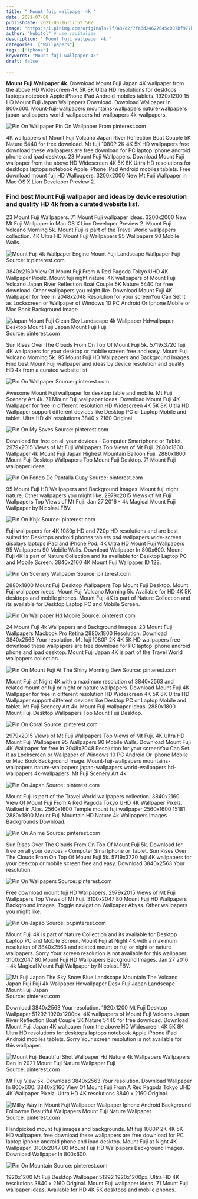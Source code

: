 ```yaml
---
title: " Mount fuji wallpaper 4k "
date: 2021-07-08
publishDate: 2021-06-16T17:52:58Z
image: "https://i.pinimg.com/originals/7f/a3/d2/7fa3d24627645c007bf977b6b95f4fb9.jpg"
author: "Nubitol" # use capitalize
description: " Mount fuji wallpaper 4k "
categories: ["Wallpapers"]
tags: ["iphone"]
keywords: "Mount fuji wallpaper 4k"
draft: false

---
```



**Mount Fuji Wallpaper 4k**. Download Mount Fuji Japan 4K wallpaper from the above HD Widescreen 4K 5K 8K Ultra HD resolutions for desktops laptops notebook Apple iPhone iPad Android mobiles tablets. 1920x1200 15 HD Mount Fuji Japan Wallpapers Download. Download Wallpaper In 800x600. Mount-fuji-wallpapers mountains-wallpapers nature-wallpapers japan-wallpapers world-wallpapers hd-wallpapers 4k-wallpapers.

![Pin On Wallpaper](https://i.pinimg.com/originals/bf/04/69/bf0469efe2bb6083d6cd1b46293213a9.jpg "Pin On Wallpaper")
Pin On Wallpaper From pinterest.com


4K wallpapers of Mount Fuji Volcano Japan River Reflection Boat Couple 5K Nature 5440 for free download. Mt fuji 1080P 2K 4K 5K HD wallpapers free download these wallpapers are free download for PC laptop iphone android phone and ipad desktop. 23 Mount Fuji Wallpapers. Download Mount Fuji wallpaper from the above HD Widescreen 4K 5K 8K Ultra HD resolutions for desktops laptops notebook Apple iPhone iPad Android mobiles tablets. Free download mount fuji HD Wallpapers. 3200x2000 New Mt Fuji Wallpaper in Mac OS X Lion Developer Preview 2.

### Find best Mount Fuji wallpaper and ideas by device resolution and quality HD 4k from a curated website list.

23 Mount Fuji Wallpapers. 71 Mount Fuji wallpaper ideas. 3200x2000 New Mt Fuji Wallpaper in Mac OS X Lion Developer Preview 2. Mount Fuji Volcano Morning 5k. Mount Fuji is part of the Travel World wallpapers collection. 4K Ultra HD Mount Fuji Wallpapers 95 Wallpapers 90 Mobile Walls.


![Mount Fuji 4k Wallpaper Engine Mount Fuji Landscape Wallpaper Fuji](https://i.pinimg.com/736x/75/a2/81/75a28168075f4e1a5b75b93f9ca138e6.jpg "Mount Fuji 4k Wallpaper Engine Mount Fuji Landscape Wallpaper Fuji")
Source: tr.pinterest.com

3840x2160 View Of Mount Fuji From A Red Pagoda Tokyo UHD 4K Wallpaper Pixelz. Mount fuji night nature. 4K wallpapers of Mount Fuji Volcano Japan River Reflection Boat Couple 5K Nature 5440 for free download. Other wallpapers you might like. Download Mount Fuji 4K Wallpaper for free in 2048x2048 Resolution for your screenYou Can Set it as Lockscreen or Wallpaper of Windows 10 PC Android Or Iphone Mobile or Mac Book Background Image.

![Japan Mount Fuji Clean Sky Landscape 4k Wallpaper Hdwallpaper Desktop Mount Fuji Japan Mount Fuji Fuji](https://i.pinimg.com/originals/81/fa/61/81fa61ea7a464aa6c4e5bb8aef98b4a2.jpg "Japan Mount Fuji Clean Sky Landscape 4k Wallpaper Hdwallpaper Desktop Mount Fuji Japan Mount Fuji Fuji")
Source: pinterest.com

Sun Rises Over The Clouds From On Top Of Mount Fuji 5k. 5719x3720 fuji 4K wallpapers for your desktop or mobile screen free and easy. Mount Fuji Volcano Morning 5k. 95 Mount Fuji HD Wallpapers and Background Images. Find best Mount Fuji wallpaper and ideas by device resolution and quality HD 4k from a curated website list.

![Pin On Wallpaper](https://i.pinimg.com/originals/bf/04/69/bf0469efe2bb6083d6cd1b46293213a9.jpg "Pin On Wallpaper")
Source: pinterest.com

Awesome Mount Fuji wallpaper for desktop table and mobile. Mt Fuji Scenery Art 4k. 71 Mount Fuji wallpaper ideas. Download Mount Fuji 4K Wallpaper for free in different resolution HD Widescreen 4K 5K 8K Ultra HD Wallpaper support different devices like Desktop PC or Laptop Mobile and tablet. Ultra HD 4K resolutions 3840 x 2160 Original.

![Pin On My Saves](https://i.pinimg.com/originals/00/a7/b3/00a7b378fdea13c2596c3bfc64507a4e.jpg "Pin On My Saves")
Source: pinterest.com

Download for free on all your devices - Computer Smartphone or Tablet. 2979x2015 Views of Mt Fuji Wallpapers Top Views of Mt Fuji. 2880x1800 Wallpaper 4k Mount Fuji Japan Highest Mountain Balloon Fuji. 2880x1800 Mount Fuji Desktop Wallpapers Top Mount Fuji Desktop. 71 Mount Fuji wallpaper ideas.

![Pin On Fondo De Pantalla Guay](https://i.pinimg.com/originals/4a/6b/71/4a6b71dd7e7243d79525efdee761a046.jpg "Pin On Fondo De Pantalla Guay")
Source: pinterest.com

95 Mount Fuji HD Wallpapers and Background Images. Mount fuji night nature. Other wallpapers you might like. 2979x2015 Views of Mt Fuji Wallpapers Top Views of Mt Fuji. Jan 27 2016 - 4k Magical Mount Fuji Wallpaper by NicolasLFBV.

![Pin On Khjk](https://i.pinimg.com/originals/d6/7e/08/d67e0817bc06f98b36db1092cf4c1bc3.jpg "Pin On Khjk")
Source: pinterest.com

Fuji wallpapers for 4K 1080p HD and 720p HD resolutions and are best suited for Desktops android phones tablets ps4 wallpapers wide-screen displays laptops iPad and iPhoneiPod. 4K Ultra HD Mount Fuji Wallpapers 95 Wallpapers 90 Mobile Walls. Download Wallpaper In 800x600. Mount Fuji 4K is part of Nature Collection and its available for Desktop Laptop PC and Mobile Screen. 3840x2160 4K Mount Fuji Wallpaper ID 128.

![Pin On Scenery Wallpaper](https://i.pinimg.com/originals/86/73/a0/8673a03624ce3072cc8bbf8559f0eab6.jpg "Pin On Scenery Wallpaper")
Source: pinterest.com

2880x1800 Mount Fuji Desktop Wallpapers Top Mount Fuji Desktop. Mount Fuji wallpaper ideas. Mount Fuji Volcano Morning 5k. Available for HD 4K 5K desktops and mobile phones. Mount Fuji 4K is part of Nature Collection and its available for Desktop Laptop PC and Mobile Screen.

![Pin On Wallpaper Hd Mobile](https://i.pinimg.com/originals/15/f1/f6/15f1f6f88a993ce6a1a15a3f95e11df9.jpg "Pin On Wallpaper Hd Mobile")
Source: pinterest.com

24 Mount Fuji 4k Wallpapers and Background Images. 23 Mount Fuji Wallpapers Macbook Pro Retina 2880x1800 Resolution. Download 3840x2563 Your resolution. Mt fuji 1080P 2K 4K 5K HD wallpapers free download these wallpapers are free download for PC laptop iphone android phone and ipad desktop. Mount Fuji Japan 4K is part of the Travel World wallpapers collection.

![Pin On Mount Fuji At The Shiny Morning Dew](https://i.pinimg.com/originals/25/a7/61/25a761d2be95d61d21ab7d418583f4e8.jpg "Pin On Mount Fuji At The Shiny Morning Dew")
Source: pinterest.com

Mount Fuji at Night 4K with a maximum resolution of 3840x2563 and related mount or fuji or night or nature wallpapers. Download Mount Fuji 4K Wallpaper for free in different resolution HD Widescreen 4K 5K 8K Ultra HD Wallpaper support different devices like Desktop PC or Laptop Mobile and tablet. Mt Fuji Scenery Art 4k. Mount Fuji wallpaper ideas. 2880x1800 Mount Fuji Desktop Wallpapers Top Mount Fuji Desktop.

![Pin On Coral](https://i.pinimg.com/originals/00/6f/22/006f2283e97565c1a4f62f2539a3263e.jpg "Pin On Coral")
Source: pinterest.com

2979x2015 Views of Mt Fuji Wallpapers Top Views of Mt Fuji. 4K Ultra HD Mount Fuji Wallpapers 95 Wallpapers 90 Mobile Walls. Download Mount Fuji 4K Wallpaper for free in 2048x2048 Resolution for your screenYou Can Set it as Lockscreen or Wallpaper of Windows 10 PC Android Or Iphone Mobile or Mac Book Background Image. Mount-fuji-wallpapers mountains-wallpapers nature-wallpapers japan-wallpapers world-wallpapers hd-wallpapers 4k-wallpapers. Mt Fuji Scenery Art 4k.

![Pin On Japan](https://i.pinimg.com/originals/5b/f4/74/5bf47452fc7282667837267818c0f34d.jpg "Pin On Japan")
Source: pinterest.com

Mount Fuji is part of the Travel World wallpapers collection. 3840x2160 View Of Mount Fuji From A Red Pagoda Tokyo UHD 4K Wallpaper Pixelz. Walked in Alps. 2560x1600 Temple mount fuji wallpaper 2560x1600 15181. 2880x1800 Mount Fuji Mountain HD Nature 4k Wallpapers Images Backgrounds Download.

![Pin On Anime](https://i.pinimg.com/originals/06/ae/8b/06ae8b14f6ce1c6e4a0af8fede4e9198.jpg "Pin On Anime")
Source: pinterest.com

Sun Rises Over The Clouds From On Top Of Mount Fuji 5k. Download for free on all your devices - Computer Smartphone or Tablet. Sun Rises Over The Clouds From On Top Of Mount Fuji 5k. 5719x3720 fuji 4K wallpapers for your desktop or mobile screen free and easy. Download 3840x2563 Your resolution.

![Pin On Wallpapers](https://i.pinimg.com/originals/ea/03/4a/ea034a9a071d3723f3498e30f8fb6cf5.jpg "Pin On Wallpapers")
Source: pinterest.com

Free download mount fuji HD Wallpapers. 2979x2015 Views of Mt Fuji Wallpapers Top Views of Mt Fuji. 3100x2047 80 Mount Fuji HD Wallpapers Background Images. Toggle navigation Wallpaper Abyss. Other wallpapers you might like.

![Pin On Japao](https://i.pinimg.com/originals/9b/6e/13/9b6e1307efeb6e049e5502876b8c37d7.jpg "Pin On Japao")
Source: br.pinterest.com

Mount Fuji 4K is part of Nature Collection and its available for Desktop Laptop PC and Mobile Screen. Mount Fuji at Night 4K with a maximum resolution of 3840x2563 and related mount or fuji or night or nature wallpapers. Sorry Your screen resolution is not available for this wallpaper. 3100x2047 80 Mount Fuji HD Wallpapers Background Images. Jan 27 2016 - 4k Magical Mount Fuji Wallpaper by NicolasLFBV.

![Mt Fuji Japan The Sky Snow Blue Landscape Mountain The Volcano Japan Fuji Fuji 4k Wallpaper Hdwallpaper Desk Fuji Japan Landscape Mount Fuji Japan](https://i.pinimg.com/originals/df/0b/34/df0b34f6563c16ddc5aa74d808614f07.jpg "Mt Fuji Japan The Sky Snow Blue Landscape Mountain The Volcano Japan Fuji Fuji 4k Wallpaper Hdwallpaper Desk Fuji Japan Landscape Mount Fuji Japan")
Source: pinterest.com

Download 3840x2563 Your resolution. 1920x1200 Mt Fuji Desktop Wallpaper 51292 1920x1200px. 4K wallpapers of Mount Fuji Volcano Japan River Reflection Boat Couple 5K Nature 5440 for free download. Download Mount Fuji Japan 4K wallpaper from the above HD Widescreen 4K 5K 8K Ultra HD resolutions for desktops laptops notebook Apple iPhone iPad Android mobiles tablets. Sorry Your screen resolution is not available for this wallpaper.

![Mount Fuji Beautiful Shot Wallpaper Hd Nature 4k Wallpapers Wallpapers Den In 2021 Mount Fuji Nature Wallpaper Fuji](https://i.pinimg.com/736x/6e/81/bf/6e81bfd114bcd7828fafdc3d1d452b30.jpg "Mount Fuji Beautiful Shot Wallpaper Hd Nature 4k Wallpapers Wallpapers Den In 2021 Mount Fuji Nature Wallpaper Fuji")
Source: pinterest.com

Mt Fuji View 5k. Download 3840x2563 Your resolution. Download Wallpaper In 800x600. 3840x2160 View Of Mount Fuji From A Red Pagoda Tokyo UHD 4K Wallpaper Pixelz. Ultra HD 4K resolutions 3840 x 2160 Original.

![Milky Way In Mount Fuji Wallpaper Wallpaper Iphone Android Background Followme Beautiful Wallpapers Mount Fuji Nature Wallpaper](https://i.pinimg.com/originals/f2/bd/cd/f2bdcd504d376bf3f6c71a12f4ca3a06.jpg "Milky Way In Mount Fuji Wallpaper Wallpaper Iphone Android Background Followme Beautiful Wallpapers Mount Fuji Nature Wallpaper")
Source: pinterest.com

Handpicked mount fuji images and backgrounds. Mt fuji 1080P 2K 4K 5K HD wallpapers free download these wallpapers are free download for PC laptop iphone android phone and ipad desktop. Mount Fuji at Night 4K Wallpaper. 3100x2047 80 Mount Fuji HD Wallpapers Background Images. Download Wallpaper In 800x600.

![Pin On Mountain](https://i.pinimg.com/originals/7f/a3/d2/7fa3d24627645c007bf977b6b95f4fb9.jpg "Pin On Mountain")
Source: pinterest.com

1920x1200 Mt Fuji Desktop Wallpaper 51292 1920x1200px. Ultra HD 4K resolutions 3840 x 2160 Original. Mount Fuji wallpaper ideas. 71 Mount Fuji wallpaper ideas. Available for HD 4K 5K desktops and mobile phones.

